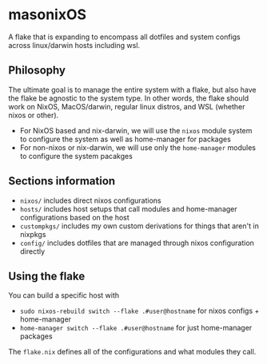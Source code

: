 # masonixOS

A flake that is expanding to encompass all dotfiles and system configs across linux/darwin hosts including wsl.

## Philosophy

The ultimate goal is to manage the entire system with a flake, but also have the flake be agnostic to the system type. In other words, the flake should work on NixOS, MacOS/darwin, regular linux distros, and WSL (whether nixos or other).

- For NixOS based and nix-darwin, we will use the `nixos` module system to configure the system as well as home-manager for packages
- For non-nixos or nix-darwin, we will use only the `home-manager` modules to configure the system pacakges

## Sections information

- `nixos/` includes direct nixos configurations
- `hosts/` includes host setups that call modules and home-manager configurations based on the host
- `custompkgs/` includes my own custom derivations for things that aren't in nixpkgs
- `config/` includes dotfiles that are managed through nixos configuration directly

## Using the flake

You can build a specific host with

- `sudo nixos-rebuild switch --flake .#user@hostname` for nixos configs + home-manager
- `home-manager switch --flake .#user@hostname` for just home-manager packages

The `flake.nix` defines all of the configurations and what modules they call.
